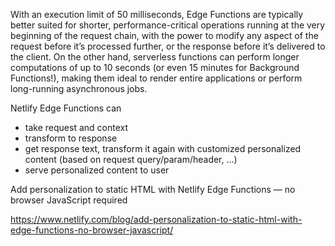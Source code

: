 With an execution limit of 50 milliseconds, Edge Functions are typically better suited for shorter, performance-critical operations running at the very beginning of the request chain, with the power to modify any aspect of the request before it’s processed further, or the response before it’s delivered to the client. On the other hand, serverless functions can perform longer computations of up to 10 seconds (or even 15 minutes for Background Functions!), making them ideal to render entire applications or perform long-running asynchronous jobs.


Netlify Edge Functions can 
* take request and context
* transform to response
* get response text, transform it again with customized personalized content (based on request query/param/header, ...)
* serve personalized content to user


Add personalization to static HTML with Netlify Edge Functions — no browser JavaScript required

https://www.netlify.com/blog/add-personalization-to-static-html-with-edge-functions-no-browser-javascript/



